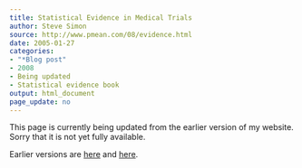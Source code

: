 ```yaml
---
title: Statistical Evidence in Medical Trials
author: Steve Simon
source: http://www.pmean.com/08/evidence.html
date: 2005-01-27
categories:
- "*Blog post"
- 2008
- Being updated
- Statistical evidence book
output: html_document
page_update: no
---
```


This page is currently being updated from the earlier version of my website. Sorry that it is not yet fully available.

<!---More--->


Earlier versions are [here][sim1] and [here][sim2].

[sim1]: http://www.pmean.com/08/evidence.html
[sim2]: http://new.pmean.com/statistical-evidence/
